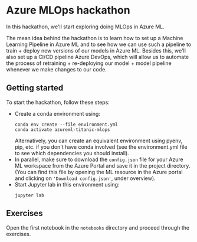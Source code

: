# Azure MLOps hackathon

In this hackathon, we'll start exploring doing MLOps in Azure ML.

The mean idea behind the hackathon is to learn how to set up a Machine Learning Pipeline in Azure ML and to see how we can use such a pipeline to train + deploy new versions of our models in Azure ML. Besides this, we'll also set up a CI/CD pipeline Azure DevOps, which will allow us to automate the process of retraining + re-deploying our model + model pipeline whenever we make changes to our code.

## Getting started

To start the hackathon, follow these steps:

* Create a conda environment using:
  ```
  conda env create --file environment.yml
  conda activate azureml-titanic-mlops
  ```
  Alternatively, you can create an equivalent environment using pyenv, pip, etc. if you don't have conda involved (see the environment.yml file to see which dependencies you should install).
* In parallel, make sure to download the `config.json` file for your Azure ML workspace from the Azure Portal and save it in the project directory. (You can find this file by opening the ML resource in the Azure portal and clicking on `'Download config.json'`, under overview).
* Start Jupyter lab in this environment using:
  ```
  jupyter lab
  ```

## Exercises

Open the first notebook in the `notebooks` directory and proceed through the exercises.
